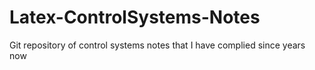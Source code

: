 # Latex-ControlSystems-Notes
Git repository of control systems notes that I have complied since years now
